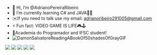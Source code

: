 - 👋 Hi, I’m @AdrianoPereiraRibeiro 
- 🌱 I’m currently learning C#  and JAVA😵‍💫
- ✉️If you need to talk use my email: adrianoribeiro291005@gmail.com
- ⚡ Fun fact: VIDEO GAME IS LIFE🎮🕹️ 
- 📒Academia do Programador and IFSC student!
-  ![DamonSalvatoreReadingABookOf50shadesOfGrayGIF](https://github.com/AdrianoPereiraRibeiro/AdrianoPereiraRibeiro/assets/161324428/e81f5e89-fd66-4813-8a3b-ce801a67a76b)

<!---
AdrianoPereiraRibeiro/AdrianoPereiraRibeiro is a ✨ special ✨ repository because its `README.md` (this file) appears on your GitHub profile.
You can click the Preview link to take a look at your changes.
---><div> 
  <a href="https://www.youtube.com/channel/UCUMwWwmTGFKVGbEpmepA1VQ" target="_blank"><img src="https://img.shields.io/badge/YouTube-FF0000?style=for-the-badge&logo=youtube&logoColor=white" target="_blank"></a>
  <a href="https://www.instagram.com/adrianodidiribeiro/" target="_blank"><img src="https://img.shields.io/badge/-Instagram-%23E4405F?style=for-the-badge&logo=instagram&logoColor=white" target="_blank"></a>
 	<a href="https://www.twitch.tv/pdb_budico06" target="_blank"><img src="https://img.shields.io/badge/Twitch-9146FF?style=for-the-badge&logo=twitch&logoColor=white" target="_blank"></a>
  <a href = "adrianoribeiro291005@gmail.com"><img src="https://img.shields.io/badge/-Gmail-%23333?style=for-the-badge&logo=gmail&logoColor=white" target="_blank"></a>
  <a href="www.linkedin.com/in/adriano-ribeiro-649711284" target="_blank"><img src="https://img.shields.io/badge/-LinkedIn-%230077B5?style=for-the-badge&logo=linkedin&logoColor=white" target="_blank"></a> 
  
</div>

  
